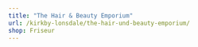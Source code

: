 ```yaml
---
title: "The Hair & Beauty Emporium"
url: /kirkby-lonsdale/the-hair-und-beauty-emporium/
shop: Friseur
---
```


